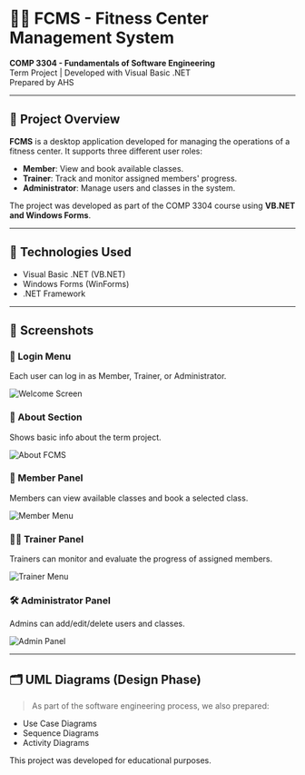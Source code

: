 # 🏋️‍♂️ FCMS - Fitness Center Management System

**COMP 3304 - Fundamentals of Software Engineering**  
Term Project | Developed with Visual Basic .NET  
Prepared by AHS

---

## 📌 Project Overview

**FCMS** is a desktop application developed for managing the operations of a fitness center. It supports three different user roles:

- **Member**: View and book available classes.
- **Trainer**: Track and monitor assigned members' progress.
- **Administrator**: Manage users and classes in the system.

The project was developed as part of the COMP 3304 course using **VB.NET and Windows Forms**.

---

## 🔧 Technologies Used

- Visual Basic .NET (VB.NET)
- Windows Forms (WinForms)
- .NET Framework

---

## 📸 Screenshots

### 🔐 Login Menu
Each user can log in as Member, Trainer, or Administrator.

![Welcome Screen](https://hizliresim.com/dvimn75)

### 📖 About Section
Shows basic info about the term project.

![About FCMS](/mnt/data/Ekran%20Resmi%202025-06-29%2022.09.03.png)

### 👤 Member Panel
Members can view available classes and book a selected class.

![Member Menu](/mnt/data/Ekran%20Resmi%202025-06-29%2022.09.10.png)

### 🧑‍🏫 Trainer Panel
Trainers can monitor and evaluate the progress of assigned members.

![Trainer Menu](/mnt/data/Ekran%20Resmi%202025-06-29%2022.09.17.png)

### 🛠️ Administrator Panel
Admins can add/edit/delete users and classes.

![Admin Panel](/mnt/data/Ekran%20Resmi%202025-06-29%2022.09.17.png)

---

## 🗂 UML Diagrams (Design Phase)

> As part of the software engineering process, we also prepared:
- Use Case Diagrams
- Sequence Diagrams
- Activity Diagrams

This project was developed for educational purposes.
